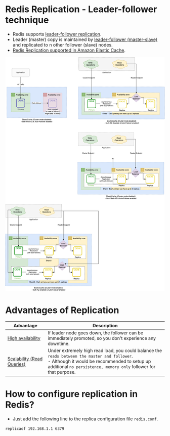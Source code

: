 # Redis Replication - Leader-follower technique
- Redis supports [leader-follower replication](https://redis.io/docs/manual/replication/).
- Leader (master) copy is maintained by [leader-follower (master-slave)](../../Glossaries/Consistency&Replication/Replication.md) and replicated to n other follower (slave) nodes.
- [Redis Replication supported in Amazon Elastic Cache](../../../2_AWSServices/6_DatabaseServices/AmazonElasticCache/Readme.md).

![img.png](../../../2_AWSServices/6_DatabaseServices/AmazonElasticCache/assets/ElasticCache-Multi-AZ.drawio.png)

# Advantages of Replication

| Advantage                                                                        | Description                                                                                                                                                                                                           |
|----------------------------------------------------------------------------------|-----------------------------------------------------------------------------------------------------------------------------------------------------------------------------------------------------------------------|
| [High availability](../../../7_PropertiesDistributedSystem/Reliability/HighAvailability.md) | If leader node goes down, the follower can be immediately promoted, so you don't experience any downtime.                                                                                                             |
| [Scalability (Read Queries)](../../Glossaries/ScalabilityDB.md)                  | Under extremely high read load, you could balance the `reads between the master and follower`.<br/>- Although it would be recommended to setup up additional `no persistence, memory only` follower for that purpose. |

# How to configure replication in Redis?
- Just add the following line to the replica configuration file `redis.conf`.

```
replicaof 192.168.1.1 6379
```
